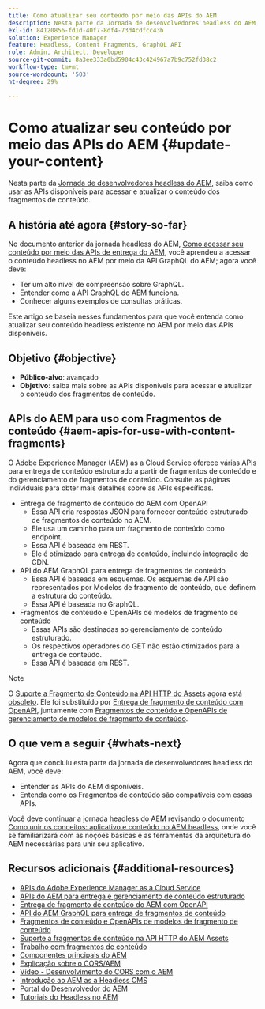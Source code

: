 ```yaml
---
title: Como atualizar seu conteúdo por meio das APIs do AEM
description: Nesta parte da Jornada de desenvolvedores headless do AEM, saiba como usar as APIs disponíveis para acessar e atualizar o conteúdo dos fragmentos de conteúdo.
exl-id: 84120856-fd1d-40f7-8df4-73d4cdfcc43b
solution: Experience Manager
feature: Headless, Content Fragments, GraphQL API
role: Admin, Architect, Developer
source-git-commit: 8a3ee333a0bd5904c43c424967a7b9c752fd38c2
workflow-type: tm+mt
source-wordcount: '503'
ht-degree: 29%

---
```


# Como atualizar seu conteúdo por meio das APIs do AEM {#update-your-content}

Nesta parte da [Jornada de desenvolvedores headless do AEM](overview.md), saiba como usar as APIs disponíveis para acessar e atualizar o conteúdo dos fragmentos de conteúdo.

## A história até agora {#story-so-far}

No documento anterior da jornada headless do AEM, [Como acessar seu conteúdo por meio das APIs de entrega do AEM](access-your-content.md), você aprendeu a acessar o conteúdo headless no AEM por meio da API GraphQL do AEM; agora você deve:

* Ter um alto nível de compreensão sobre GraphQL.
* Entender como a API GraphQL do AEM funciona.
* Conhecer alguns exemplos de consultas práticas.

Este artigo se baseia nesses fundamentos para que você entenda como atualizar seu conteúdo headless existente no AEM por meio das APIs disponíveis.

## Objetivo {#objective}

* **Público-alvo**: avançado
* **Objetivo**: saiba mais sobre as APIs disponíveis para acessar e atualizar o conteúdo dos fragmentos de conteúdo.

## APIs do AEM para uso com Fragmentos de conteúdo {#aem-apis-for-use-with-content-fragments}

O Adobe Experience Manager (AEM) as a Cloud Service oferece várias APIs para entrega de conteúdo estruturado a partir de fragmentos de conteúdo e do gerenciamento de fragmentos de conteúdo. Consulte as páginas individuais para obter mais detalhes sobre as APIs específicas.

* Entrega de fragmento de conteúdo do AEM com OpenAPI
   * Essa API cria respostas JSON para fornecer conteúdo estruturado de fragmentos de conteúdo no AEM.
   * Ele usa um caminho para um fragmento de conteúdo como endpoint.
   * Essa API é baseada em REST.
   * Ele é otimizado para entrega de conteúdo, incluindo integração de CDN.
* API do AEM GraphQL para entrega de fragmentos de conteúdo
   * Essa API é baseada em esquemas. Os esquemas de API são representados por Modelos de fragmento de conteúdo, que definem a estrutura do conteúdo.
   * Essa API é baseada no GraphQL.
* Fragmentos de conteúdo e OpenAPIs de modelos de fragmento de conteúdo
   * Essas APIs são destinadas ao gerenciamento de conteúdo estruturado.
   * Os respectivos operadores do GET não estão otimizados para a entrega de conteúdo.
   * Essa API é baseada em REST.

>[!NOTE]
>
>O [Suporte a Fragmento de Conteúdo na API HTTP do Assets](/help/assets/content-fragments/assets-api-content-fragments.md) agora está [obsoleto](/help/release-notes/deprecated-removed-features.md). Ele foi substituído por [Entrega de fragmento de conteúdo com OpenAPI](/help/headless/aem-content-fragment-delivery-with-openapi.md), juntamente com [Fragmentos de conteúdo e OpenAPIs de gerenciamento de modelos de fragmento de conteúdo](/help/headless/content-fragment-openapis.md).

## O que vem a seguir {#whats-next}

Agora que concluiu esta parte da jornada de desenvolvedores headless do AEM, você deve:

* Entender as APIs do AEM disponíveis.
* Entenda como os Fragmentos de conteúdo são compatíveis com essas APIs.

Você deve continuar a jornada headless do AEM revisando o documento [Como unir os conceitos: aplicativo e conteúdo no AEM headless](put-it-all-together.md), onde você se familiarizará com as noções básicas e as ferramentas da arquitetura do AEM necessárias para unir seu aplicativo.

## Recursos adicionais {#additional-resources}

* [APIs do Adobe Experience Manager as a Cloud Service](https://developer.adobe.com/experience-cloud/experience-manager-apis/)
* [APIs do AEM para entrega e gerenciamento de conteúdo estruturado](/help/headless/apis-headless-and-content-fragments.md)
* [Entrega de fragmento de conteúdo do AEM com OpenAPI](/help/headless/aem-content-fragment-delivery-with-openapi.md)
* [API do AEM GraphQL para entrega de fragmentos de conteúdo](/help/headless/graphql-api/content-fragments.md)
* [Fragmentos de conteúdo e OpenAPIs de modelos de fragmento de conteúdo](/help/headless/content-fragment-openapis.md)
* [Suporte a fragmentos de conteúdo na API HTTP do AEM Assets](/help/assets/content-fragments/assets-api-content-fragments.md)
* [Trabalho com fragmentos de conteúdo](/help/sites-cloud/administering/content-fragments/overview.md)
* [Componentes principais do AEM](https://experienceleague.adobe.com/pt-br/docs/experience-manager-core-components/using/introduction)
* [Explicação sobre o CORS/AEM](https://experienceleague.adobe.com/docs/experience-manager-learn/foundation/security/understand-cross-origin-resource-sharing.html)
* [Vídeo - Desenvolvimento do CORS com o AEM](https://experienceleague.adobe.com/docs/experience-manager-learn/foundation/security/develop-for-cross-origin-resource-sharing.html)
* [Introdução ao AEM as a Headless CMS](/help/headless/introduction.md)
* [Portal do Desenvolvedor do AEM](https://experienceleague.adobe.com/landing/experience-manager/headless/developer.html?lang=pt-BR)
* [Tutoriais do Headless no AEM](https://experienceleague.adobe.com/pt-br/docs/experience-manager-learn/getting-started-with-aem-headless/overview)
